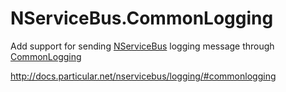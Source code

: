 NServiceBus.CommonLogging
=========================

Add support for sending [NServiceBus](http://particular.net/NServiceBus) logging message through [CommonLogging](https://github.com/net-commons/common-logging)

http://docs.particular.net/nservicebus/logging/#commonlogging